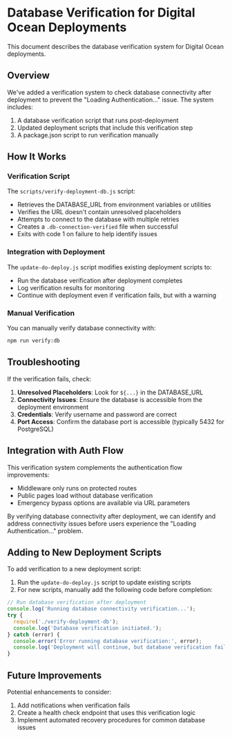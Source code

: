 # Database Verification for Digital Ocean Deployments

This document describes the database verification system for Digital Ocean deployments.

## Overview

We've added a verification system to check database connectivity after deployment to prevent the "Loading Authentication..." issue. The system includes:

1. A database verification script that runs post-deployment
2. Updated deployment scripts that include this verification step
3. A package.json script to run verification manually

## How It Works

### Verification Script

The `scripts/verify-deployment-db.js` script:

- Retrieves the DATABASE_URL from environment variables or utilities
- Verifies the URL doesn't contain unresolved placeholders
- Attempts to connect to the database with multiple retries
- Creates a `.db-connection-verified` file when successful
- Exits with code 1 on failure to help identify issues

### Integration with Deployment

The `update-do-deploy.js` script modifies existing deployment scripts to:
- Run the database verification after deployment completes
- Log verification results for monitoring
- Continue with deployment even if verification fails, but with a warning

### Manual Verification

You can manually verify database connectivity with:

```bash
npm run verify:db
```

## Troubleshooting

If the verification fails, check:

1. **Unresolved Placeholders**: Look for `${...}` in the DATABASE_URL
2. **Connectivity Issues**: Ensure the database is accessible from the deployment environment
3. **Credentials**: Verify username and password are correct
4. **Port Access**: Confirm the database port is accessible (typically 5432 for PostgreSQL)

## Integration with Auth Flow

This verification system complements the authentication flow improvements:

- Middleware only runs on protected routes
- Public pages load without database verification
- Emergency bypass options are available via URL parameters

By verifying database connectivity after deployment, we can identify and address connectivity issues before users experience the "Loading Authentication..." problem.

## Adding to New Deployment Scripts

To add verification to a new deployment script:

1. Run the `update-do-deploy.js` script to update existing scripts
2. For new scripts, manually add the following code before completion:

```javascript
// Run database verification after deployment
console.log('Running database connectivity verification...');
try {
  require('./verify-deployment-db');
  console.log('Database verification initiated.');
} catch (error) {
  console.error('Error running database verification:', error);
  console.log('Deployment will continue, but database verification failed.');
}
```

## Future Improvements

Potential enhancements to consider:

1. Add notifications when verification fails
2. Create a health check endpoint that uses this verification logic
3. Implement automated recovery procedures for common database issues